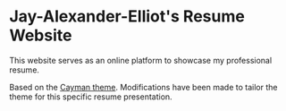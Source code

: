 # Jay-Alexander-Elliot's Resume Website

This website serves as an online platform to showcase my professional resume. 

Based on the [Cayman theme](https://github.com/pages-themes/cayman). Modifications have been made to tailor the theme for this specific resume presentation.



